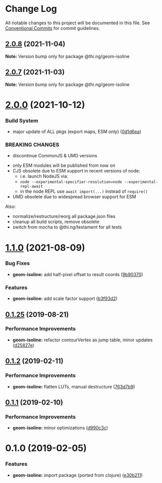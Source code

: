 # Change Log

All notable changes to this project will be documented in this file.
See [Conventional Commits](https://conventionalcommits.org) for commit guidelines.

## [2.0.8](https://github.com/thi-ng/umbrella/compare/@thi.ng/geom-isoline@2.0.7...@thi.ng/geom-isoline@2.0.8) (2021-11-04)

**Note:** Version bump only for package @thi.ng/geom-isoline





## [2.0.7](https://github.com/thi-ng/umbrella/compare/@thi.ng/geom-isoline@2.0.6...@thi.ng/geom-isoline@2.0.7) (2021-11-03)

**Note:** Version bump only for package @thi.ng/geom-isoline





# [2.0.0](https://github.com/thi-ng/umbrella/compare/@thi.ng/geom-isoline@1.1.4...@thi.ng/geom-isoline@2.0.0) (2021-10-12)


### Build System

* major update of ALL pkgs (export maps, ESM only) ([0d1d6ea](https://github.com/thi-ng/umbrella/commit/0d1d6ea9fab2a645d6c5f2bf2591459b939c09b6))


### BREAKING CHANGES

* discontinue CommonJS & UMD versions

- only ESM modules will be published from now on
- CJS obsolete due to ESM support in recent versions of node:
  - i.e. launch NodeJS via:
  - `node --experimental-specifier-resolution=node --experimental-repl-await`
  - in the node REPL use `await import(...)` instead of `require()`
- UMD obsolete due to widespread browser support for ESM

Also:
- normalize/restructure/reorg all package.json files
- cleanup all build scripts, remove obsolete
- switch from mocha to @thi.ng/testament for all tests






#  [1.1.0](https://github.com/thi-ng/umbrella/compare/@thi.ng/geom-isoline@1.0.1...@thi.ng/geom-isoline@1.1.0) (2021-08-09)

###  Bug Fixes

- **geom-isoline:** add half-pixel offset to result coords ([9b90370](https://github.com/thi-ng/umbrella/commit/9b9037048a7664eca20fda50df44e3018323d475))

###  Features

- **geom-isoline:** add scale factor support ([b3f93d2](https://github.com/thi-ng/umbrella/commit/b3f93d20ff56464d2bec86d2de721344872d0cbc))

##  [0.1.25](https://github.com/thi-ng/umbrella/compare/@thi.ng/geom-isoline@0.1.24...@thi.ng/geom-isoline@0.1.25) (2019-08-21)

###  Performance Improvements

- **geom-isoline:** refactor contourVertex as jump table, minor updates ([d25827e](https://github.com/thi-ng/umbrella/commit/d25827e))

##  [0.1.2](https://github.com/thi-ng/umbrella/compare/@thi.ng/geom-isoline@0.1.1...@thi.ng/geom-isoline@0.1.2) (2019-02-11)

###  Performance Improvements

- **geom-isoline:** flatten LUTs, manual destructure ([763d7b9](https://github.com/thi-ng/umbrella/commit/763d7b9))

##  [0.1.1](https://github.com/thi-ng/umbrella/compare/@thi.ng/geom-isoline@0.1.0...@thi.ng/geom-isoline@0.1.1) (2019-02-10)

###  Performance Improvements

- **geom-isoline:** minor optimizations ([d990c3c](https://github.com/thi-ng/umbrella/commit/d990c3c))

#  0.1.0 (2019-02-05)

###  Features

- **geom-isoline:** import package (ported from clojure) ([e30b211](https://github.com/thi-ng/umbrella/commit/e30b211))
